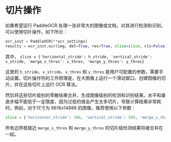 # 切片操作

如果希望运行 PaddleOCR 处理一张非常大的图像或文档，对其进行检测和识别，可以使用切片操作，如下所示：

```python
ocr_inst = PaddleOCR(**ocr_settings)
results = ocr_inst.ocr(img, det=True, rec=True, slice=slice, cls=False, bin=False, inv=False, alpha_color=False)
```

其中，
`slice = {'horizontal_stride': h_stride, 'vertical_stride': v_stride, 'merge_x_thres': x_thres, 'merge_y_thres': y_thres}`

这里的 `h_stride`、`v_stride`、`x_thres` 和 `y_thres` 是用户可配置的参数，需要手动设置。切片操作符的工作原理是，在大图像上运行一个滑动窗口，创建图像的切片，并在这些切片上运行 OCR 算法。

然后将这些切片级别的零散结果合并，生成图像级别的检测和识别结果。水平和垂直步幅不能低于一定限度，因为过低的值会产生太多切片，导致计算结果非常耗时。例如，对于尺寸为 6616x14886 的图像，推荐使用以下参数：

```python
slice = {'horizontal_stride': 300, 'vertical_stride': 500, 'merge_x_thres': 50, 'merge_y_thres': 35}
```

所有边界框接近 `merge_x_thres` 和 `merge_y_thres` 的切片级检测结果将被合并在一起。
